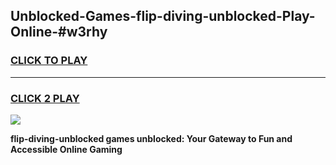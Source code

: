 
## Unblocked-Games-flip-diving-unblocked-Play-Online-#w3rhy
<h3>
<a href="https://premium.freeplayer.one?title=flip-diving-unblocked&ref=24F">CLICK TO PLAY</a></h3>
<hr>

<h3>
<a href="https://premium.freeplayer.one?title=flip-diving-unblocked&ref=24F">CLICK 2 PLAY</a>
  
</h3>

<a href="https://premium.freeplayer.one?title=flip-diving-unblocked&ref=24F/"><img src="https://clearcache.store/games.png"></a>


**flip-diving-unblocked games unblocked: Your Gateway to Fun and Accessible Online Gaming**

